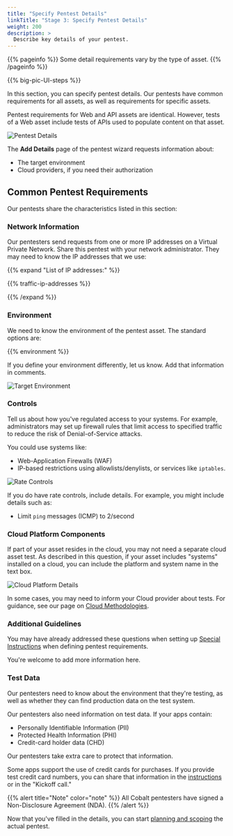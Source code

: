 ```yaml
---
title: "Specify Pentest Details"
linkTitle: "Stage 3: Specify Pentest Details"
weight: 200
description: >
  Describe key details of your pentest.
---
```


{{% pageinfo %}}
Some detail requirements vary by the type of asset.
{{% /pageinfo %}}

<!-- For content, see https://github.com/cobalthq/cobalt-product-public-docs/blob/main/layouts/shortcodes/big-pic-UI-steps.md -->
{{% big-pic-UI-steps %}}

In this section, you can specify pentest details. Our pentests have common requirements
for all assets, as well as requirements for specific assets.

Pentest requirements for Web and API assets are identical. However,
tests of a Web asset include tests of APIs used to populate content on that asset.

![Pentest Details](/gsg/AddDetails.png "Define details for your desired pentest.")

The **Add Details** page of the pentest wizard requests information about:

- The target environment
- Cloud providers, if you need their authorization

## Common Pentest Requirements

Our pentests share the characteristics listed in this section:

### Network Information

Our pentesters send requests from one or more IP addresses on a Virtual
Private Network. Share this pentest with your network administrator. They may need
to know the IP addresses that we use:

{{% expand "List of IP addresses:" %}}

{{% traffic-ip-addresses %}}

{{% /expand %}}

### Environment

We need to know the environment of the pentest asset. The standard options are:

{{% environment %}}

If you define your environment differently, let us know. Add that information
in comments.

![Target Environment](/gsg/TargetEnvironment.png "Describe the environment that you want tested.")

### Controls

Tell us about how you've regulated access to your systems. For example, administrators may set up firewall rules that limit access to specified traffic to reduce the risk of Denial-of-Service attacks.

You could use systems like:

- Web-Application Firewalls (WAF)
- IP-based restrictions using allowlists/denylists, or services like `iptables`.

![Rate Controls](/gsg/RateControls.png "Describe the environment that you want tested.")

If you do have rate controls, include details. For example, you might include
details such as:

- Limit `ping` messages (ICMP) to 2/second

### Cloud Platform Components

If part of your asset resides in the cloud, you may not need a separate cloud asset
test. As described in this question, if your asset includes "systems" installed on 
a cloud, you can include the platform and system name in the text box.

![Cloud Platform Details](/gsg/CloudPlatformDetails.png "Does your asset include cloud components?")

In some cases, you may need to inform your Cloud provider about tests. For guidance,
see our page on [Cloud Methodologies](../pentest-objectives/methodologies/cloud).

### Additional Guidelines

You may have already addressed these questions when setting up 
[Special Instructions](/getting-started/pentest-objectives/special-instructions/) when defining pentest requirements.

You're welcome to add more information here.

### Test Data

Our pentesters need to know about the environment that they're testing, as well as whether they can find production data on the test system.

Our pentesters also need information on test data. If your apps contain:

- Personally Identifiable Information (PII)
- Protected Health Information (PHI)
- Credit-card holder data (CHD)

Our pentesters take extra care to protect that information.

Some apps support the use of credit cards for purchases. If you provide
test credit card numbers, you can share that information in the 
[instructions](/getting-started/pentest-objectives/special-instructions/) or in the "Kickoff call."

{{% alert title="Note" color="note" %}}
All Cobalt pentesters have signed a Non-Disclosure Agreement (NDA).
{{% /alert %}}

Now that you've filled in the details, you can start [planning and scoping](../planning) the actual pentest.
